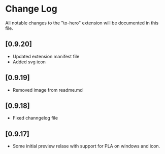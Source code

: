 # Change Log

All notable changes to the "to-hero" extension will be documented in this file.

## [0.9.20]
- Updated extension manifest file
- Added svg icon

## [0.9.19]
- Removed image from readme.md

## [0.9.18]
- Fixed channgelog file

## [0.9.17]
- Some initial preview relase with support for PLA on windows and icon.

